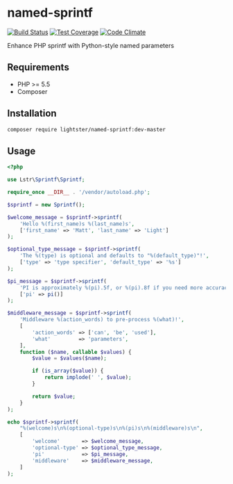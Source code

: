 named-sprintf
=============

[![Build Status](https://travis-ci.org/lightster/named-sprintf.svg?branch=master)](https://travis-ci.org/lightster/named-sprintf)
[![Test Coverage](https://codeclimate.com/github/lightster/named-sprintf/badges/coverage.svg)](https://codeclimate.com/github/lightster/named-sprintf/coverage)
[![Code Climate](https://codeclimate.com/github/lightster/named-sprintf/badges/gpa.svg)](https://codeclimate.com/github/lightster/named-sprintf)

Enhance PHP sprintf with Python-style named parameters

## Requirements

 - PHP >= 5.5
 - Composer

## Installation

```bash
composer require lightster/named-sprintf:dev-master
```

## Usage

```php
<?php

use Lstr\Sprintf\Sprintf;

require_once __DIR__ . '/vendor/autoload.php';

$sprintf = new Sprintf();

$welcome_message = $sprintf->sprintf(
    'Hello %(first_name)s %(last_name)s',
    ['first_name' => 'Matt', 'last_name' => 'Light']
);

$optional_type_message = $sprintf->sprintf(
    'The %(type) is optional and defaults to "%(default_type)"!',
    ['type' => 'type specifier', 'default_type' => '%s']
);

$pi_message = $sprintf->sprintf(
    'PI is approximately %(pi).5f, or %(pi).8f if you need more accuracy',
    ['pi' => pi()]
);

$middleware_message = $sprintf->sprintf(
    'Middleware %(action_words) to pre-process %(what)!',
    [
        'action_words' => ['can', 'be', 'used'],
        'what'         => 'parameters',
    ],
    function ($name, callable $values) {
        $value = $values($name);

        if (is_array($value)) {
            return implode(' ', $value);
        }

        return $value;
    }
);

echo $sprintf->sprintf(
    "%(welcome)s\n%(optional-type)s\n%(pi)s\n%(middleware)s\n",
    [
        'welcome'       => $welcome_message,
        'optional-type' => $optional_type_message,
        'pi'            => $pi_message,
        'middleware'    => $middleware_message,
    ]
);

```
